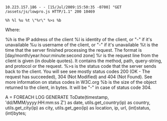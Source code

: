 ```
10.223.157.186 - - [15/Jul/2009:15:50:35 -0700] "GET /assets/js/lowpro.js HTTP/1.1" 200 10469
```

```
%h %l %u %t \"%r\" %>s %b
```

Where:

%h is the IP address of the client
%l is identity of the client, or "-" if it's unavailable
%u is username of the client, or "-" if it's unavailable
%t is the time that the server finished processing the request. The format is [day/month/year:hour:minute:second zone]
%r is the request line from the client is given (in double quotes). It contains the method, path, query-string, and protocol or the request.
%>s is the status code that the server sends back to the client. You will see see mostly status codes 200 (OK - The request has succeeded), 304 (Not Modified) and 404 (Not Found). See more information on status codes in W3C.org
%b is the size of the object returned to the client, in bytes. It will be "-" in case of status code 304.


A = FOREACH LOG GENERATE ToDate(timestamp, 'dd/MMM/yyyy:HH:mm:ss Z')
  as date, utils.get_country(ip) as country, utils.get_city(ip) as city,
  utils.get_geo(ip) as location, ip, url, (int)status, (int)bytes;
